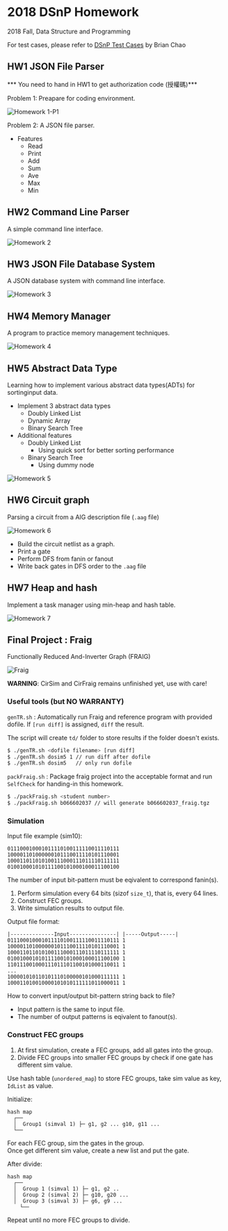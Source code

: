 # 2018 DSnP Homework

2018 Fall, Data Structure and Programming  

For test cases, please refer to [DSnP Test Cases](https://github.com/Mckinsey666/dsnp_test_cases) by Brian Chao

## HW1 JSON File Parser

*** You need to hand in HW1 to get authorization code (授權碼)***  

Problem 1:
  Preapare for coding environment.

![Homework 1-P1](./hw1/p1/p1.png)

Problem 2:
  A JSON file parser.

* Features
    * Read
    * Print
    * Add
    * Sum
    * Ave
    * Max
    * Min

## HW2 Command Line Parser

A simple command line interface.  

![Homework 2](./hw2/Homework_2.png)


## HW3 JSON File Database System 

A JSON database system with command line interface.  

![Homework 3](./hw3/Homework_3.png)


## HW4 Memory Manager

A program to practice memory management techniques.  

![Homework 4](./hw4/Homework_4.png)

## HW5 Abstract Data Type

Learning how to implement various abstract data types(ADTs) for sortinginput data.  

* Implement 3 abstract data types
  * Doubly Linked List 
  * Dynamic Array
  * Binary Search Tree
* Additional features
  * Doubly Linked List  
    * Using quick sort for better sorting performance
  * Binary Search Tree
    * Using dummy node 

![Homework 5](./hw5/Homework_5.png)

## HW6 Circuit graph

Parsing a circuit from a AIG description file (`.aag` file) 

![Homework 6](./hw6/Homework_6.png)

- Build the circuit netlist as a graph.
- Print a gate
- Perform DFS from fanin or fanout
- Write back gates in DFS order to the `.aag` file 

## HW7 Heap and hash

Implement a task manager using min-heap and hash table.

![Homework 7](./hw7/Homework_7.png)

## Final Project : Fraig

Functionally Reduced And-Inverter Graph (FRAIG)  

![Fraig](./fraig/Fraig.png)

**WARNING**: CirSim and CirFraig remains unfinished yet, use with care!

### Useful tools (but NO WARRANTY)
`genTR.sh` : Automatically run Fraig and reference program with provided dofile.
If `[run diff]` is assigned, `diff` the result.

The script will create `td/` folder to store results if the folder doesn't exists.

```bash
$ ./genTR.sh <dofile filename> [run diff]
$ ./genTR.sh dosim5 1 // run diff after dofile
$ ./genTR.sh dosim5   // only run dofile
```
`packFraig.sh` : Package fraig project into the acceptable format and run `SelfCheck` for handing-in this homework.

```bash
$ ./packFraig.sh <student number>
$ ./packFraig.sh b066602037 // will generate b066602037_fraig.tgz
```

### Simulation
Input file example (sim10):
```
011100010001011110100111110011110111
100001101000000101110011110101110001
100011011010100111000111011110111111
010010001010111100101000100011100100
```
The number of input bit-pattern must be eqivalent to correspond fanin(s).
1. Perform simulation every 64 bits (sizof `size_t`), that is, every 64 lines.
2. Construct FEC groups.
3. Write simulation results to output file.

Output file format:
```
|--------------Input---------------| |-----Output-----|
011100010001011110100111110011110111 1
100001101000000101110011110101110001 1
100011011010100111000111011110111111 1
010010001010111100101000100011100100 1
110111001000111011101100101000110011 1
...
100001010110101110100000101000111111 1
100011010010000101010111111011000011 1
```

How to convert input/output bit-pattern string back to file?
- Input pattern is the same to input file.
- The number of output patterns is eqivalent to fanout(s).

### Construct FEC groups
1. At first simulation, create a FEC groups, add all gates into the group.
2. Divide FEC groups into smaller FEC groups by check if one gate has different sim value.

Use hash table (`unordered_map`) to store FEC groups, take sim value as key, `IdList` as value.  

Initialize:
```
hash map
  ┌──
  │  Group1 (simval 1) ├─ g1, g2 ... g10, g11 ...
  └──
```

For each FEC group, sim the gates in the group.  
Once get different sim value, create a new list and put the gate.  

After divide:
```
hash map
  ┌──
  │  Group 1 (simval 1) ├─ g1, g2 ..
  │  Group 2 (simval 2) ├─ g10, g20 ...
  │  Group 3 (simval 3) ├─ g6, g9 ...
	└── 
```

Repeat until no more FEC groups to divide.  